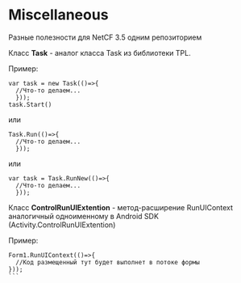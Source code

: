 # Miscellaneous
Разные полезности для NetCF 3.5 одним репозиторием

Класс **Task** - аналог класса Task из библиотеки TPL.

Пример:
```
var task = new Task(()=>{
  //Что-то делаем...
  }));
task.Start()
```
или
```
Task.Run(()=>{
  //Что-то делаем...
  }));
```  
или
```
var task = Task.RunNew(()=>{
  //Что-то делаем...
  }));
```

Класс **ControlRunUIExtention** - метод-расширение RunUIContext аналогичный одноименному в Android SDK (Activity.ControlRunUIExtention)

Пример:
````
Form1.RunUIContext(()=>{
  //Код размещенный тут будет выполнет в потоке формы
}));
```
